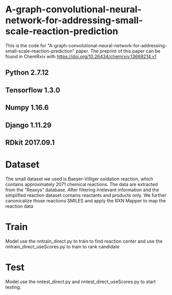 # A-graph-convolutional-neural-network-for-addressing-small-scale-reaction-prediction
This is the code for "A-graph-convolutional-neural-network-for-addressing-small-scale-reaction-prediction" paper.
The preprint of this paper can be found in ChemRxiv with https://doi.org/10.26434/chemrxiv.13669214.v1
## Python 2.7.12
## Tensorflow 1.3.0
## Numpy 1.16.6
## Django 1.11.29
## RDkit 2017.09.1
# Dataset
The small dataset we used is Baeyer-Villiger oxidation reaction, which contains approximately 2071 chemical reactions. The data are extracted from the "Reaxys" database. After filtering irrelevant information and the simplified reaction dataset contains reactants and products only. We further canonicalize those reactions SMILES and apply the RXN Mapper to map the reaction data
# Train
Model use the nntrain_direct.py to train to find reaction center and use the nntrain_direct_useScores.py to train to rank candidate
# Test
Model use the nntest_direct.py and nntest_direct_useScores.py to start testing. 
